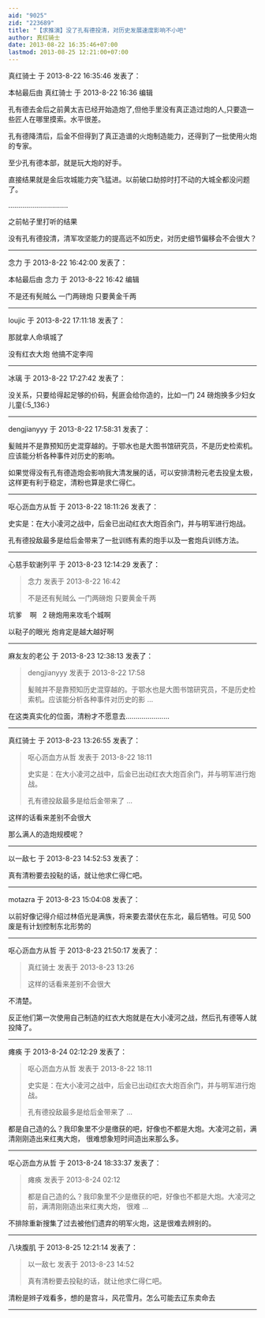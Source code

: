 ```yaml
---
aid: "9025"
zid: "223689"
title: "【求推演】没了孔有德投清，对历史发展速度影响不小吧"
author: 真红骑士
date: 2013-08-22 16:35:46+07:00
lastmod: 2013-08-25 12:21:00+07:00
---
```


真红骑士 于 2013-8-22 16:35:46 发表了：

本帖最后由 真红骑士 于 2013-8-22 16:36 编辑

孔有德去金后之前黄太吉已经开始造炮了,但他手里没有真正造过炮的人,只要造一些匠人在哪里摸索。水平很差。

孔有德降清后，后金不但得到了真正造谱的火炮制造能力，还得到了一批使用火炮的专家。

至少孔有德本部，就是玩大炮的好手。

直接结果就是金后攻城能力突飞猛进。以前破口劫掠时打不动的大城全都没问题了。

…………………………

之前帖子里打听的结果

没有孔有德投清，清军攻坚能力的提高远不如历史，对历史细节偏移会不会很大？

---

念力 于 2013-8-22 16:42:00 发表了：

本帖最后由 念力 于 2013-8-22 16:42 编辑

不是还有髡贼么 一门两磅炮 只要黄金千两

---

loujic 于 2013-8-22 17:11:18 发表了：

那就拿人命填城了

没有红衣大炮 他搞不定李闯

---

冰璃 于 2013-8-22 17:27:42 发表了：

没关系，只要给得起足够的价码，髡匪会给你造的，比如一门 24 磅炮换多少妇女儿童{:5_136:}

---

dengjianyyy 于 2013-8-22 17:58:31 发表了：

髪贼并不是靠预知历史混穿越的。于鄂水也是大图书馆研究员，不是历史检索机。应该能分析各种事件对历史的影响。

如果觉得没有孔有德造炮会影响我大清发展的话，可以安排清粉元老去投皇太极，这样更有利于稳定，清粉也算是求仁得仁。

---

呕心沥血方从哲 于 2013-8-22 18:11:26 发表了：

史实是：在大小凌河之战中，后金已出动红衣大炮百余门，并与明军进行炮战。

孔有德投敌最多是给后金带来了一批训练有素的炮手以及一套炮兵训练方法。

---

心慈手软谢列平 于 2013-8-23 12:14:29 发表了：

> 念力 发表于 2013-8-22 16:42
>
> 不是还有髡贼么 一门两磅炮 只要黄金千两

坑爹    啊   2 磅炮用来攻毛个城啊

以鞑子的眼光 炮肯定是越大越好啊

---

麻友友的老公 于 2013-8-23 12:38:13 发表了：

> dengjianyyy 发表于 2013-8-22 17:58
>
> 髪贼并不是靠预知历史混穿越的。于鄂水也是大图书馆研究员，不是历史检索机。应该能分析各种事件对历史的影 ...

在这类真实化的位面，清粉才不愿意去......................

---

真红骑士 于 2013-8-23 13:26:55 发表了：

> 呕心沥血方从哲 发表于 2013-8-22 18:11
>
> 史实是：在大小凌河之战中，后金已出动红衣大炮百余门，并与明军进行炮战。
>
> 孔有德投敌最多是给后金带来了 ...

这样的话看来差别不会很大

那么满人的造炮规模呢？

---

以一敌七 于 2013-8-23 14:52:53 发表了：

真有清粉要去投鞑的话，就让他求仁得仁吧。

---

motazra 于 2013-8-23 15:04:08 发表了：

以前好像记得介绍过林佰光是满族，将来要去潜伏在东北，最后牺牲。可见 500 废是有计划控制东北形势的

---

呕心沥血方从哲 于 2013-8-23 21:50:17 发表了：

> 真红骑士 发表于 2013-8-23 13:26
>
> 这样的话看来差别不会很大

不清楚。

反正他们第一次使用自己制造的红衣大炮就是在大小凌河之战，然后孔有德等人就投降了。

---

瘫痪 于 2013-8-24 02:12:29 发表了：

> 呕心沥血方从哲 发表于 2013-8-22 18:11
>
> 史实是：在大小凌河之战中，后金已出动红衣大炮百余门，并与明军进行炮战。
>
> 孔有德投敌最多是给后金带来了 ...

都是自己造的么？我印象里不少是缴获的吧，好像也不都是大炮。大凌河之前，满清刚刚造出来红夷大炮， 很难想象短时间造出来那么多。

---

呕心沥血方从哲 于 2013-8-24 18:33:37 发表了：

> 瘫痪 发表于 2013-8-24 02:12
>
> 都是自己造的么？我印象里不少是缴获的吧，好像也不都是大炮。大凌河之前，满清刚刚造出来红夷大炮， 很难 ...

不排除重新搜集了过去被他们遗弃的明军火炮，这是很难去辨别的。

---

八块腹肌 于 2013-8-25 12:21:14 发表了：

> 以一敌七 发表于 2013-8-23 14:52
>
> 真有清粉要去投鞑的话，就让他求仁得仁吧。

清粉是辫子戏看多，想的是宫斗，风花雪月。怎么可能去辽东卖命去

---
